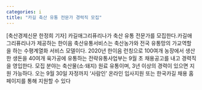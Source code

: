 ```yaml
---
categories: i
title: "카길 축산 유통 전문가 경력직 모집"
---
```

[축산경제신문 한정희 기자] 카길애그리퓨리나가 축산 유통 전문가를 모집한다.카길애그리퓨리나가 제공하는 한이음 축산유통서비스는 축산농가와 전국 유통망의 가교역할을 하는 수평계열화 서비스 모델이다. 2020년 한이음 런칭으로 100여개 농장에서 생산한 생돈을 40여개 육가공에 유통하는 전략유통사업부는 9월 초 채용공고를 내고 경력직을 영입한다. 모집 분야는 축산물(소·돼지) 원료 유통이며, 3년 이상의 경력이 있으면 지원 가능하다. 오는 9월 30일 자정까지 ‘사람인’ 온라인 입사지원 또는 한국카길 채용 홈페이지를 통해 지원할 수 있다
